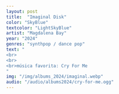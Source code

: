 ```yaml
---
layout: post
title:  "Imaginal Disk"
color: "SkyBlue"
textcolor: "LightSkyBlue"
artist: "Magdalena Bay"
year: "2024"
genres: "synthpop / dance pop"
text: "
<br>
<br>
<br>música favorita: Cry For Me
"
img: "/img/albums_2024/imaginal.webp"
audio: "/audio/albums2024/cry-for-me.ogg"
---
```

